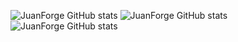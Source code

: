 ![JuanForge GitHub stats](https://github-readme-stats.vercel.app/api?username=JuanForge&show_icons=true&theme=radical&rank_icon=percentile&cache=20250909)
![JuanForge GitHub stats](https://github-readme-streak-stats.herokuapp.com/?user=JuanForge&theme=radical&cache=20250909)
![JuanForge GitHub stats](https://github-readme-stats.vercel.app/api/top-langs/?username=JuanForge&layout=donut-vertical&theme=radical&langs&count=40&cache=20250909)
